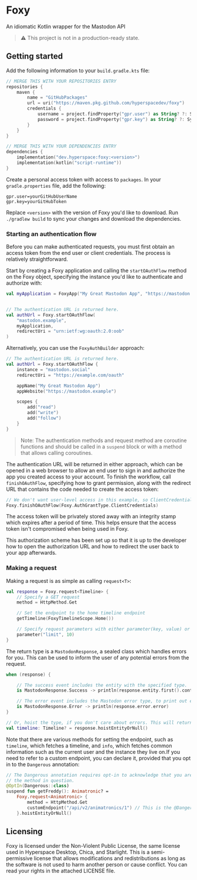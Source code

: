 # Foxy

An idiomatic Kotlin wrapper for the Mastodon API

> :warning: This project is not in a production-ready state.

## Getting started

Add the following information to your `build.gradle.kts` file:

```kotlin
// MERGE THIS WITH YOUR REPOSITORIES ENTRY
repositories {
    maven {
        name = "GitHubPackages"
        url = uri("https://maven.pkg.github.com/hyperspacedev/foxy")
        credentials {
            username = project.findProperty("gpr.user") as String? ?: System.getenv("USERNAME")
            password = project.findProperty("gpr.key") as String? ?: System.getenv("TOKEN")
        }
    }
}

// MERGE THIS WITH YOUR DEPENDENCIES ENTRY
dependencies {
    implementation("dev.hyperspace:foxy:<version>")
    implementation(kotlin("script-runtime"))
}
```

Create a personal access token with access to `packages`. In your `gradle.properties` file, add the following:

```
gpr.user=yourGitHubUserName
gpr.key=yourGitHubToken
```

Replace `<version>` with the version of Foxy you'd like to download. Run `./gradlew build` to sync your changes and
download the dependencies.

### Starting an authentication flow

Before you can make authenticated requests, you must first obtain an access token from the end user or client
credentials. The process is relatively straightforward.

Start by creating a Foxy application and calling the `startOAuthFlow` method on the Foxy object, specifying the instance
you'd like to authenticate and authorize with:

```kotlin
val myApplication = FoxyApp("My Great Mastodon App", "https://mastodon.example")


// The authentication URL is returned here.
val authUrl = Foxy.startOAuthFlow(
    "mastodon.example",
    myApplication,
    redirectUri = "urn:ietf:wg:oauth:2.0:oob"
)

```

Alternatively, you can use the `FoxyAuthBuilder` approach:

```kotlin
// The authentication URL is returned here.
val authUrl = Foxy.startOAuthFlow {
    instance = "mastodon.social"
    redirectUri = "https://example.com/oauth"

    appName("My Great Mastodon App")
    appWebsite("https://mastodon.example")

    scopes {
        add("read")
        add("write")
        add("follow")
    }
}

```

> Note: The authentication methods and request method are coroutine functions and should be called in a `suspend` block
> or with a method that allows calling coroutines.

The authentication URL will be returned in either approach, which can be opened in a web browser to allow an end user to
sign in and authorize the app you created access to your account. To finish the workflow, call `finishOAuthFlow`,
specifying how to grant permission, along with the redirect URL that contains the code needed to create the access
token:

```kotlin
// We don't want user-level access in this example, so ClientCredentials will do.
Foxy.finishOAuthFlow(Foxy.AuthGrantType.ClientCredentials)
```

The access token will be privately stored away with an integrity stamp which expires after a period of time. This helps
ensure that the access token isn't compromised when being used in Foxy.

This authorization scheme has been set up so that it is up to the developer how to open the authorization URL and how to
redirect the user back to your app afterwards.

### Making a request

Making a request is as simple as calling `request<T>`:

```kotlin
val response = Foxy.request<Timeline> {
    // Specify a GET request
    method = HttpMethod.Get

    // Set the endpoint to the home timeline endpoint
    getTimeline(FoxyTimelineScope.Home())

    // Specify request parameters with either parameter(key, value) or parameters(builder)
    parameter("limit", 10)
}
```

The return type is a `MastodonResponse`, a sealed class which handles errors for you. This can be used to inform the
user of any potential errors from the request.

```kotlin
when (response) {

    // The success event includes the entity with the specified type.
    is MastodonResponse.Success -> println(response.entity.first().content)

    // The error event includes the Mastodon error type, to print out errors.
    is MastodonResponse.Error -> println(response.error.error)
}

// Or, hoist the type, if you don't care about errors. This will return a nullable type.
val timeline: Timeline? = response.hoistEntityOrNull()

```

Note that there are various methods for setting the endpoint, such as `timeline`, which fetches a timeline, and `info`,
which fetches common information such as the current user and the instance they live on.If you need to refer to a custom
endpoint, you can declare it, provided that you opt in to the `Dangerous` annotation:

```kotlin
// The Dangerous annotation requires opt-in to acknowledge that you are aware of the unintended side effects of using
// the method in question.
@OptIn(Dangerous::class)
suspend fun getFreddy(): Animatronic? =
    Foxy.request<Animatronic> {
        method = HttpMethod.Get
        customEndpoint("/api/v2/animatronics/1") // This is the @Dangerous annotated method.
    }.hoistEntityOrNull()

```

## Licensing

Foxy is licensed under the Non-Violent Public License, the same license used in Hyperspace Desktop, Chica, and
Starlight. This is a semi-permissive license that allows modifications and redistributions as long as the software is
not used to harm another person or cause conflict. You can read your rights in the attached LICENSE file.